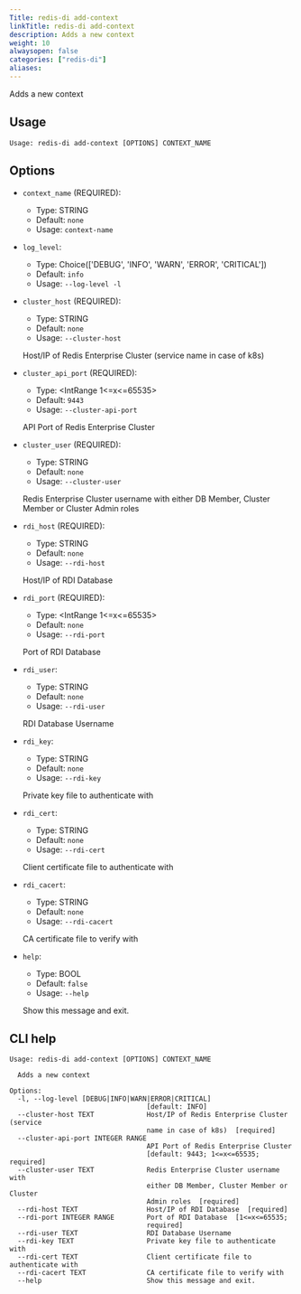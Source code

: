 ```yaml
---
Title: redis-di add-context
linkTitle: redis-di add-context
description: Adds a new context 
weight: 10
alwaysopen: false
categories: ["redis-di"]
aliases:
---
```



Adds a new context

## Usage

```
Usage: redis-di add-context [OPTIONS] CONTEXT_NAME
```

## Options
* `context_name` (REQUIRED): 
  * Type: STRING 
  * Default: `none`
  * Usage: `context-name`

  


* `log_level`: 
  * Type: Choice(['DEBUG', 'INFO', 'WARN', 'ERROR', 'CRITICAL']) 
  * Default: `info`
  * Usage: `--log-level
-l`

  


* `cluster_host` (REQUIRED): 
  * Type: STRING 
  * Default: `none`
  * Usage: `--cluster-host`

  Host/IP of Redis Enterprise Cluster (service name in case of k8s)


* `cluster_api_port` (REQUIRED): 
  * Type: <IntRange 1<=x<=65535> 
  * Default: `9443`
  * Usage: `--cluster-api-port`

  API Port of Redis Enterprise Cluster


* `cluster_user` (REQUIRED): 
  * Type: STRING 
  * Default: `none`
  * Usage: `--cluster-user`

  Redis Enterprise Cluster username with either DB Member, Cluster Member or Cluster Admin roles


* `rdi_host` (REQUIRED): 
  * Type: STRING 
  * Default: `none`
  * Usage: `--rdi-host`

  Host/IP of RDI Database


* `rdi_port` (REQUIRED): 
  * Type: <IntRange 1<=x<=65535> 
  * Default: `none`
  * Usage: `--rdi-port`

  Port of RDI Database


* `rdi_user`: 
  * Type: STRING 
  * Default: `none`
  * Usage: `--rdi-user`

  RDI Database Username


* `rdi_key`: 
  * Type: STRING 
  * Default: `none`
  * Usage: `--rdi-key`

  Private key file to authenticate with


* `rdi_cert`: 
  * Type: STRING 
  * Default: `none`
  * Usage: `--rdi-cert`

  Client certificate file to authenticate with


* `rdi_cacert`: 
  * Type: STRING 
  * Default: `none`
  * Usage: `--rdi-cacert`

  CA certificate file to verify with


* `help`: 
  * Type: BOOL 
  * Default: `false`
  * Usage: `--help`

  Show this message and exit.



## CLI help

```
Usage: redis-di add-context [OPTIONS] CONTEXT_NAME

  Adds a new context

Options:
  -l, --log-level [DEBUG|INFO|WARN|ERROR|CRITICAL]
                                  [default: INFO]
  --cluster-host TEXT             Host/IP of Redis Enterprise Cluster (service
                                  name in case of k8s)  [required]
  --cluster-api-port INTEGER RANGE
                                  API Port of Redis Enterprise Cluster
                                  [default: 9443; 1<=x<=65535; required]
  --cluster-user TEXT             Redis Enterprise Cluster username with
                                  either DB Member, Cluster Member or Cluster
                                  Admin roles  [required]
  --rdi-host TEXT                 Host/IP of RDI Database  [required]
  --rdi-port INTEGER RANGE        Port of RDI Database  [1<=x<=65535;
                                  required]
  --rdi-user TEXT                 RDI Database Username
  --rdi-key TEXT                  Private key file to authenticate with
  --rdi-cert TEXT                 Client certificate file to authenticate with
  --rdi-cacert TEXT               CA certificate file to verify with
  --help                          Show this message and exit.
```
